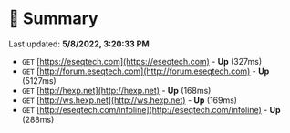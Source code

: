 # 📖 Summary
Last updated: **5/8/2022, 3:20:33 PM**

- `GET` [https://eseqtech.com](https://eseqtech.com) - **Up** (327ms)
- `GET` [http://forum.eseqtech.com](http://forum.eseqtech.com) - **Up** (5127ms)
- `GET` [http://hexp.net](http://hexp.net) - **Up** (168ms)
- `GET` [http://ws.hexp.net](http://ws.hexp.net) - **Up** (169ms)
- `GET` [http://eseqtech.com/infoline](http://eseqtech.com/infoline) - **Up** (288ms)
